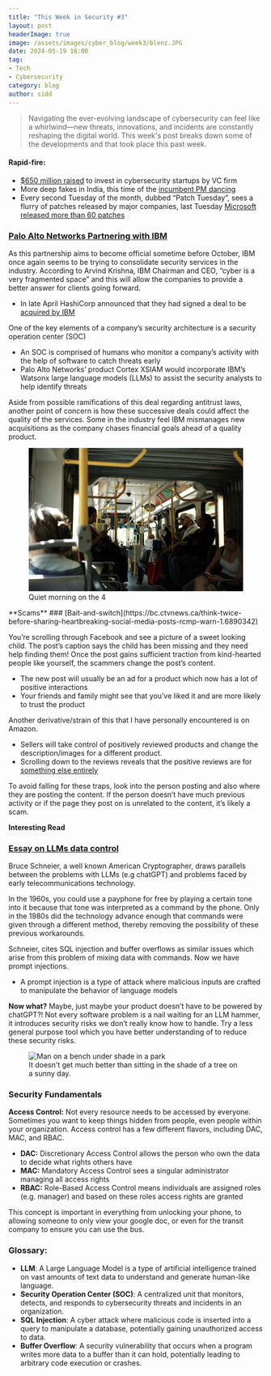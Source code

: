 ```yaml
---
title: "This Week in Security #3"
layout: post
headerImage: true
image: /assets/images/cyber_blog/week3/blenz.JPG
date: 2024-05-19 16:00
tag:
- Tech
- Cybersecurity
category: blog
author: sidd
---
```

> Navigating the ever-evolving landscape of cybersecurity can feel like a whirlwind—new threats, innovations, and incidents are constantly reshaping the digital world. This week's post breaks down some of the developments and that took place this past week.

<h4 style="font-weight:bold;">Rapid-fire:</h4>

- [$650 million raised](https://www.reuters.com/business/finance/vc-firm-accel-raises-650-mln-invest-ai-cybersecurity-startups-2024-05-13/) to invest in cybersecurity startups by VC firm
- More deep fakes in India, this time of the [incumbent PM dancing](https://www.reuters.com/world/india/dance-videos-modi-rival-turn-up-ai-heat-india-election-2024-05-16/)
- Every second Tuesday of the month, dubbed “Patch Tuesday”, sees a flurry of patches released by major companies, last Tuesday [Microsoft released more than 60 patches](https://krebsonsecurity.com/2024/05/patch-tuesday-may-2024-edition/#more-67337)

### [Palo Alto Networks Partnering with IBM](https://newsroom.ibm.com/2024-05-15-Palo-Alto-Networks-and-IBM-to-Jointly-Provide-AI-powered-Security-Offerings-IBM-to-Deliver-Security-Consulting-Services-Across-Palo-Alto-Networks-Security-Platforms)

As this partnership aims to become official sometime before October, IBM once again seems to be trying to consolidate security services in the industry. According to Arvind Krishna, IBM Chairman and CEO, “cyber is a very fragmented space” and this will allow the companies to provide a better answer for clients going forward.

- In late April HashiCorp announced that they had signed a deal to be [acquired by IBM](https://www.hashicorp.com/blog/hashicorp-joins-ibm)

One of the key elements of a company’s security architecture is a security operation center (SOC)

- An SOC is comprised of humans who monitor a company’s activity with the help of software to catch threats early
- Palo Alto Networks’ product Cortex XSIAM would incorporate IBM’s Watsonx large language models (LLMs) to assist the security analysts to help identify threats

Aside from possible ramifications of this deal regarding antitrust laws, another point of concern is how these successive deals could affect the quality of the services. Some in the industry feel IBM mismanages new acquisitions as the company chases financial goals ahead of a quality product.

<figure>
        <img class="image" src="/assets/images/cyber_blog/week3/bus.JPG" alt="Quiet morning on the 4">
        <figcaption class="caption">Quiet morning on the 4</figcaption>
</figure>
**Scams**
### [Bait-and-switch](https://bc.ctvnews.ca/think-twice-before-sharing-heartbreaking-social-media-posts-rcmp-warn-1.6890342)

You’re scrolling through Facebook and see a picture of a sweet looking child. The post’s caption says the child has been missing and they need help finding them! Once the post gains sufficient traction from kind-hearted people like yourself, the scammers change the post’s content.

- The new post will usually be an ad for a product which now has a lot of positive interactions
- Your friends and family might see that you’ve liked it and are more likely to trust the product

Another derivative/strain of this that I have personally encountered is on Amazon. 

- Sellers will take control of positively reviewed products and change the description/images for a different product.
- Scrolling down to the reviews reveals that the positive reviews are for [something else entirely](https://slate.com/technology/2021/12/amazon-listings-wrong-reviews-why.html)

To avoid falling for these traps, look into the person posting and also where they are posting the content. If the person doesn’t have much previous activity or if the page they post on is unrelated to the content, it’s likely a scam.

**Interesting Read**
### [Essay on LLMs data control](https://cacm.acm.org/opinion/llms-data-control-path-insecurity/)

Bruce Schneier, a well known American Cryptographer, draws parallels between the problems with LLMs (e.g chatGPT) and problems faced by early telecommunications technology.

In the 1960s, you could use a payphone for free by playing a certain tone into it because that tone was interpreted as a command by the phone. Only in the 1980s did the technology advance enough that commands were given through a different method, thereby removing the possibility of these previous workarounds. 

Schneier, cites SQL injection and buffer overflows as similar issues which arise from this problem of mixing data with commands. Now we have prompt injections. 

- A prompt injection is a type of attack where malicious inputs are crafted to manipulate the behavior of language models

**Now what?** Maybe, just maybe your product doesn’t have to be powered by chatGPT?! Not every software problem is a nail waiting for an LLM hammer, it introduces security risks we don’t really know how to handle. Try a less general purpose tool which you have better understanding of to reduce these security risks.
<figure>
        <img class="image" src="/assets/images/cyber_blog/week3/park.JPG" alt="Man on a bench under shade in a park">
        <figcaption class="caption">It doesn't get much better than sitting in the shade of a tree on a sunny day.</figcaption>
</figure>

### Security Fundamentals
**Access Control:** Not every resource needs to be accessed by everyone. Sometimes you want to keep things hidden from people, even people within your organization. Access control has a few different flavors, including DAC, MAC, and RBAC.
- **DAC:** Discretionary Access Control allows the person who own the data to decide what rights others have
- **MAC:** Mandatory Access Control sees a singular administrator managing all access rights
- **RBAC:** Role-Based Access Control means individuals are assigned roles (e.g. manager) and based on these roles access rights are granted

This concept is important in everything from unlocking your phone, to allowing someone to only  view your google doc, or even for the transit company to ensure you can use the bus.

### Glossary:

- **LLM**: A Large Language Model is a type of artificial intelligence trained on vast amounts of text data to understand and generate human-like language.
- **Security Operation Center (SOC)**: A centralized unit that monitors, detects, and responds to cybersecurity threats and incidents in an organization.
- **SQL Injection**: A cyber attack where malicious code is inserted into a query to manipulate a database, potentially gaining unauthorized access to data.
- **Buffer Overflow**: A security vulnerability that occurs when a program writes more data to a buffer than it can hold, potentially leading to arbitrary code execution or crashes.